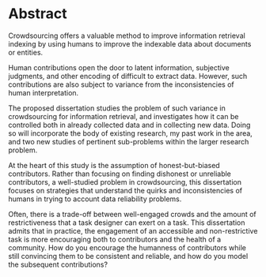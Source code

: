 Abstract
========

Crowdsourcing offers a valuable method to improve information retrieval indexing by using humans to improve the indexable data about documents or entities.

Human contributions open the door to latent information, subjective judgments, and other encoding of difficult to extract data.
However, such contributions are also subject to variance from the inconsistencies of human interpretation.

The proposed dissertation studies the problem of such variance in crowdsourcing for information retrieval, and investigates how it can be controlled both in already collected data and in collecting new data.
Doing so will incorporate the body of existing research, my past work in the area, and two new studies of pertinent sub-problems within the larger research problem.

At the heart of this study is the assumption of honest-but-biased contributors.
Rather than focusing on finding dishonest or unreliable contributors, a well-studied problem in crowdsourcing, this dissertation focuses on strategies that understand the quirks and inconsistencies of humans in trying to account data reliability problems.

Often, there is a trade-off between well-engaged crowds and the amount of restrictiveness that a task designer can exert on a task.
This dissertation admits that in practice, the engagement of an accessible and non-restrictive task is more encouraging both to contributors and the health of a community.
How do you encourage the humanness<!-- I know this is a real word used in literature, but it seems awkwark... --> of contributors while still convincing them to be consistent and reliable, and how do you model the subsequent contributions?

